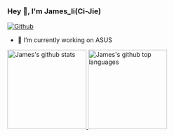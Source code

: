 ### Hey 👋, I'm James_li(Ci-Jie)

[![Github](https://img.shields.io/github/followers/Ci-Jie?label=Follow&style=social)](https://github.com/Ci-Jie)

- 🔭 I’m currently working on ASUS

<a href="https://github.com/Ci-Jie">
  <img height="180em" src="https://github-readme-stats.vercel.app/api?username=Ci-Jie&show_icons=true&theme=merko&count_private=true" alt="James's github stats" />
  <img height="180em" src="https://github-readme-stats.vercel.app/api/top-langs/?username=Ci-Jie&theme=merko&layout=compact" alt="James's github top languages" />
</a>
<br/>

<!--
Here are some ideas to get you started:

- 🔭 I’m currently working on ...
- 🌱 I’m currently learning ...
- 👯 I’m looking to collaborate on ...
- 🤔 I’m looking for help with ...
- 💬 Ask me about ...
- 📫 How to reach me: ...
- 😄 Pronouns: ...
- ⚡ Fun fact: ...
-->

